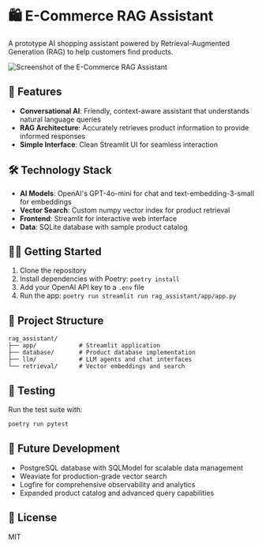# 🛍️ E-Commerce RAG Assistant

A prototype AI shopping assistant powered by Retrieval-Augmented Generation (RAG) to help customers find products.

![Screenshot of the E-Commerce RAG Assistant](rag_assistant_screenshot.png)

## 🚀 Features

- **Conversational AI**: Friendly, context-aware assistant that understands natural language queries
- **RAG Architecture**: Accurately retrieves product information to provide informed responses
- **Simple Interface**: Clean Streamlit UI for seamless interaction

## 🛠️ Technology Stack

- **AI Models**: OpenAI's GPT-4o-mini for chat and text-embedding-3-small for embeddings
- **Vector Search**: Custom numpy vector index for product retrieval
- **Frontend**: Streamlit for interactive web interface
- **Data**: SQLite database with sample product catalog

## 🏃‍♂️ Getting Started

1. Clone the repository
2. Install dependencies with Poetry: `poetry install`
3. Add your OpenAI API key to a `.env` file
4. Run the app: `poetry run streamlit run rag_assistant/app/app.py`

## 📁 Project Structure

```
rag_assistant/
├── app/            # Streamlit application
├── database/       # Product database implementation
├── llm/            # LLM agents and chat interfaces
└── retrieval/      # Vector embeddings and search
```

## 🧪 Testing

Run the test suite with:

```bash
poetry run pytest
```

## 🔮 Future Development

- PostgreSQL database with SQLModel for scalable data management
- Weaviate for production-grade vector search
- Logfire for comprehensive observability and analytics
- Expanded product catalog and advanced query capabilities

## 📝 License

MIT